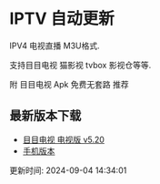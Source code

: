 # IPTV 自动更新

IPV4 电视直播 M3U格式.

支持目目电视 猫影视 tvbox 影视仓等等.

附 目目电视 Apk 免费无套路 推荐

## 最新版本下载

- [目目电视 电视版 v5.20](https://www.7na7.com)
- [手机版本](https://app.7na7.com/download/%E7%9B%AE%E7%9B%AE%E7%94%B5%E8%A7%86)

更新时间: 2024-09-04 14:34:01
